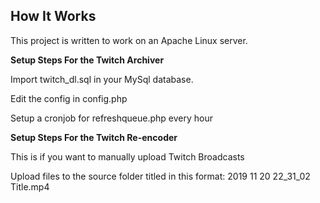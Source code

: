 How It Works
------------------

This project is written to work on an Apache Linux server.

**Setup Steps For the Twitch Archiver**

Import twitch_dl.sql in your MySql database.

Edit the config in config.php

Setup a cronjob for refreshqueue.php every hour

**Setup Steps For the Twitch Re-encoder**

This is if you want to manually upload Twitch Broadcasts

Upload files to the source folder titled in this format: 2019 11 20 22_31_02 Title.mp4